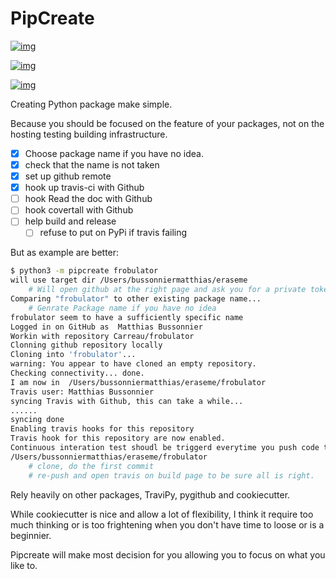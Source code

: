 # PipCreate

[![img](https://badge.fury.io/py/pipcreate.png)](http://badge.fury.io/py/pipcreate)

[![img](https://api.travis-ci.org/Carreau/PipCreate.png?branch=master)](https://travis-ci.org/Carreau/pipcreate)

[![img](https://pypip.in/d/pipcreate/badge.png)](https://pypi.python.org/pypi/pipcreate)


Creating Python package make simple. 

Because you should be focused on the feature of your packages, not on the hosting
testing building infrastructure.

 - [x] Choose package name if you have no idea.
 - [x] check that the name is not taken
 - [x] set up github remote
 - [x] hook up travis-ci with Github
 - [ ] hook Read the doc with Github
 - [ ] hook covertall with Github
 - [ ] help build and release
   - [ ] refuse to put on PyPi if travis failing

But as example are better:

```bash
$ python3 -m pipcreate frobulator
will use target dir /Users/bussonniermatthias/eraseme
    # Will open github at the right page and ask you for a private token at first launch.
Comparing "frobulator" to other existing package name...
    # Genrate Package name if you have no idea
frobulator seem to have a sufficiently specific name
Logged in on GitHub as  Matthias Bussonnier
Workin with repository Carreau/frobulator
Clonning github repository locally
Cloning into 'frobulator'...
warning: You appear to have cloned an empty repository.
Checking connectivity... done.
I am now in  /Users/bussonniermatthias/eraseme/frobulator
Travis user: Matthias Bussonnier
syncing Travis with Github, this can take a while...
......
syncing done
Enabling travis hooks for this repository
Travis hook for this repository are now enabled.
Continuous interation test shoudl be triggerd everytime you push code to github
/Users/bussonniermatthias/eraseme/frobulator
    # clone, do the first commit
    # re-push and open travis on build page to be sure all is right.
```

Rely heavily on other packages, TraviPy, pygithub and cookiecutter.

While cookiecutter is nice and allow a lot of flexibility, I think it require too much thinking
or is too frightening when you don't have time to loose or is a beginnier.

Pipcreate will make most decision for you allowing you to focus on what you like to. 
